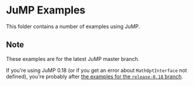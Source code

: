# JuMP Examples

This folder contains a number of examples using JuMP.

## Note

These examples are for the latest JuMP master branch. 

If you're using JuMP 0.18 (or if you get an error about `MathOptInterface` not defined), you're probably after
[the examples for the `release-0.18` branch](https://github.com/JuliaOpt/JuMP.jl/tree/release-0.18/examples).
